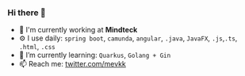 ### Hi there 👋

- 🏢 I'm currently working at **Mindteck**
- ⚙️ I use daily: `spring boot`, `camunda`, `angular`, `.java`, `JavaFX`, `.js`,`.ts`, `.html`, `.css`
- 🌱 I’m currently learning: `Quarkus`, `Golang + Gin`
- 📫 Reach me: [twitter.com/mevkk](https://twitter.com/mevkk)

<!--
**vivekkrkarn/vivekkrkarn** is a ✨ _special_ ✨ repository because its `README.md` (this file) appears on your GitHub profile.

Here are some ideas to get you started:

- 🔭 I’m currently working on ...
- 🌱 I’m currently learning ...
- 👯 I’m looking to collaborate on ...
- 🤔 I’m looking for help with ...
- 💬 Ask me about ...
- 📫 How to reach me: ...
- 😄 Pronouns: ...
- ⚡ Fun fact: ...
-->
